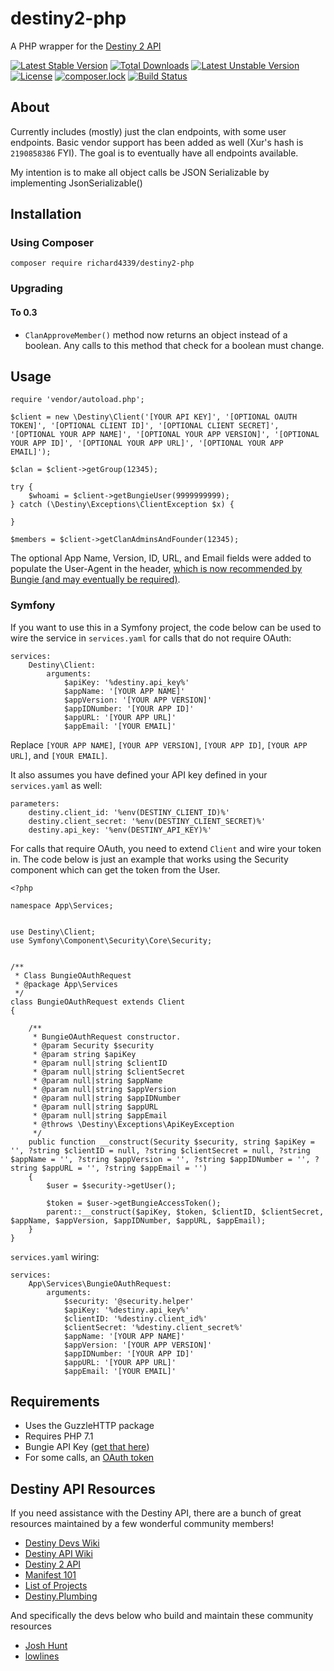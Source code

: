 # destiny2-php
A PHP wrapper for the [Destiny 2 API](https://github.com/Bungie-net/api)

[![Latest Stable Version](https://poser.pugx.org/richard4339/destiny2-php/v/stable)](https://packagist.org/packages/richard4339/destiny2-php)
[![Total Downloads](https://poser.pugx.org/richard4339/destiny2-php/downloads)](https://packagist.org/packages/richard4339/destiny2-php)
[![Latest Unstable Version](https://poser.pugx.org/richard4339/destiny2-php/v/unstable)](https://packagist.org/packages/richard4339/destiny2-php)
[![License](https://poser.pugx.org/richard4339/destiny2-php/license)](https://packagist.org/packages/richard4339/destiny2-php)
[![composer.lock](https://poser.pugx.org/richard4339/destiny2-php/composerlock)](https://packagist.org/packages/richard4339/destiny2-php)
[![Build Status](https://travis-ci.org/richard4339/destiny2-php.svg?branch=master)](https://travis-ci.org/richard4339/destiny2-php)

## About
Currently includes (mostly) just the clan endpoints, with some user endpoints. Basic vendor support has been added as well (Xur's hash is ```2190858386``` FYI). The goal is to eventually have all endpoints available.

My intention is to make all object calls be JSON Serializable by implementing JsonSerializable()

## Installation
### Using Composer
```
composer require richard4339/destiny2-php
```

### Upgrading
#### To 0.3
- `ClanApproveMember()` method now returns an object instead of a boolean. Any calls to this method that check for a boolean must change.

## Usage
```
require 'vendor/autoload.php';

$client = new \Destiny\Client('[YOUR API KEY]', '[OPTIONAL OAUTH TOKEN]', '[OPTIONAL CLIENT ID]', '[OPTIONAL CLIENT SECRET]', '[OPTIONAL YOUR APP NAME]', '[OPTIONAL YOUR APP VERSION]', '[OPTIONAL YOUR APP ID]', '[OPTIONAL YOUR APP URL]', '[OPTIONAL YOUR APP EMAIL]');
  
$clan = $client->getGroup(12345);
  
try {
    $whoami = $client->getBungieUser(9999999999);
} catch (\Destiny\Exceptions\ClientException $x) {
    
}
  
$members = $client->getClanAdminsAndFounder(12345);
```
The optional App Name, Version, ID, URL, and Email fields were added to populate the User-Agent in the header, [which is now recommended by Bungie (and may eventually be required)](https://github.com/Bungie-net/api#are-there-any-restrictions-on-the-api).

### Symfony
If you want to use this in a Symfony project, the code below can be used to wire the service in `services.yaml` for calls that do not require OAuth:
```
services:
    Destiny\Client:
        arguments:
            $apiKey: '%destiny.api_key%'
            $appName: '[YOUR APP NAME]'
            $appVersion: '[YOUR APP VERSION]'
            $appIDNumber: '[YOUR APP ID]'
            $appURL: '[YOUR APP URL]'
            $appEmail: '[YOUR EMAIL]'
```
Replace `[YOUR APP NAME]`, `[YOUR APP VERSION]`, `[YOUR APP ID]`, `[YOUR APP URL]`, and `[YOUR EMAIL]`.

It also assumes you have defined your API key defined in your `services.yaml` as well:
```
parameters:
    destiny.client_id: '%env(DESTINY_CLIENT_ID)%'
    destiny.client_secret: '%env(DESTINY_CLIENT_SECRET)%'
    destiny.api_key: '%env(DESTINY_API_KEY)%'
```

For calls that require OAuth, you need to extend `Client` and wire your token in. The code below is just an example that works using the Security component which can get the token from the User.

```
<?php

namespace App\Services;


use Destiny\Client;
use Symfony\Component\Security\Core\Security;


/**
 * Class BungieOAuthRequest
 * @package App\Services
 */
class BungieOAuthRequest extends Client
{

    /**
     * BungieOAuthRequest constructor.
     * @param Security $security
     * @param string $apiKey
     * @param null|string $clientID
     * @param null|string $clientSecret
     * @param null|string $appName
     * @param null|string $appVersion
     * @param null|string $appIDNumber
     * @param null|string $appURL
     * @param null|string $appEmail
     * @throws \Destiny\Exceptions\ApiKeyException
     */
    public function __construct(Security $security, string $apiKey = '', ?string $clientID = null, ?string $clientSecret = null, ?string $appName = '', ?string $appVersion = '', ?string $appIDNumber = '', ?string $appURL = '', ?string $appEmail = '')
    {
        $user = $security->getUser();

        $token = $user->getBungieAccessToken();
        parent::__construct($apiKey, $token, $clientID, $clientSecret, $appName, $appVersion, $appIDNumber, $appURL, $appEmail);
    }
}
```

`services.yaml` wiring:
```
services:
    App\Services\BungieOAuthRequest:
        arguments:
            $security: '@security.helper'
            $apiKey: '%destiny.api_key%'
            $clientID: '%destiny.client_id%'
            $clientSecret: '%destiny.client_secret%'
            $appName: '[YOUR APP NAME]'
            $appVersion: '[YOUR APP VERSION]'
            $appIDNumber: '[YOUR APP ID]'
            $appURL: '[YOUR APP URL]'
            $appEmail: '[YOUR EMAIL]'
```

## Requirements
- Uses the GuzzleHTTP package
- Requires PHP 7.1
- Bungie API Key ([get that here](https://www.bungie.net/en/Application))
- For some calls, an [OAuth token](https://github.com/Bungie-net/api/wiki/OAuth-Documentation)

## Destiny API Resources
If you need assistance with the Destiny API, there are a bunch of great resources maintained by a few wonderful community members!
- [Destiny Devs Wiki](https://destinydevs.github.io/BungieNetPlatform/)
- [Destiny API Wiki](https://github.com/vpzed/Destiny2-API-Info/wiki)
- [Destiny 2 API](https://github.com/Bungie-net/api)
- [Manifest 101](https://gist.github.com/vpzed/94fc67ddb16c6d2e0494fda4ce6c9a3d)
- [List of Projects](https://gist.github.com/vpzed/2e950d3a00c3539e242f7eb7b4b07288)
- [Destiny.Plumbing](https://destiny.plumbing)

And specifically the devs below who build and maintain these community resources
- [Josh Hunt](https://github.com/joshhunt)
- [lowlines](https://github.com/lowlines)